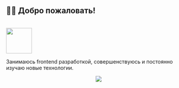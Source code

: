 <h2>🙋‍♂️ Добро пожаловать!</h2>
<br/>
 <img src="https://c.tenor.com/SOVMSXmWB1kAAAAi/tony-star-jumping.gif" width="70">
 <br/>
<p>Занимаюсь frontend разработкой, совершенствуюсь и постоянно изучаю новые технологии.</p>

<!--📙LANGUAGES / 🌐WEBSITE: https://github.com/anuraghazra/github-readme-stats -->
<p align="center">
<a href="https://github.com/trinib/AdGuard-WireGuard-Unbound-Cloudflare"><img src="https://github-readme-stats.vercel.app/api/top-langs/?username=gbxbro&layout=compact&theme=merko">

